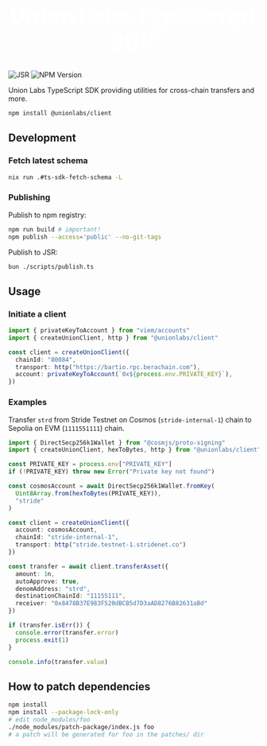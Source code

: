 <h1 align="center" style="font-size: 2.75rem; font-weight: 900; color: white;">Union Labs TypeScript SDK</h1>

![JSR](https://jsr.io/badges/@union/client) ![NPM Version](https://img.shields.io/npm/v/@unionlabs/client)

Union Labs TypeScript SDK providing utilities for cross-chain transfers and more.

```sh
npm install @unionlabs/client
```

## Development

### Fetch latest schema

```sh
nix run .#ts-sdk-fetch-schema -L
```

### Publishing

Publish to npm registry:

```sh
npm run build # important!
npm publish --access='public' --no-git-tags
```

Publish to JSR:

```sh
bun ./scripts/publish.ts
```

## Usage

### Initiate a client

```ts
import { privateKeyToAccount } from "viem/accounts"
import { createUnionClient, http } from "@unionlabs/client"

const client = createUnionClient({
  chainId: "80084",
  transport: http("https://bartio.rpc.berachain.com"),
  account: privateKeyToAccount(`0x${process.env.PRIVATE_KEY}`),
})
```

### Examples

Transfer `strd` from Stride Testnet on Cosmos (`stride-internal-1`) chain to Sepolia on EVM (`1111551111`) chain.

```ts
import { DirectSecp256k1Wallet } from "@cosmjs/proto-signing"
import { createUnionClient, hexToBytes, http } from "@unionlabs/client"

const PRIVATE_KEY = process.env["PRIVATE_KEY"]
if (!PRIVATE_KEY) throw new Error("Private key not found")

const cosmosAccount = await DirectSecp256k1Wallet.fromKey(
  Uint8Array.from(hexToBytes(PRIVATE_KEY)),
  "stride"
)

const client = createUnionClient({
  account: cosmosAccount,
  chainId: "stride-internal-1",
  transport: http("stride.testnet-1.stridenet.co")
})

const transfer = await client.transferAsset({
  amount: 1n,
  autoApprove: true,
  denomAddress: "strd",
  destinationChainId: "11155111",
  receiver: "0x8478B37E983F520dBCB5d7D3aAD8276B82631aBd"
})

if (transfer.isErr()) {
  console.error(transfer.error)
  process.exit(1)
}

console.info(transfer.value)
```

## How to patch dependencies

```sh
npm install
npm install --package-lock-only
# edit node_modules/foo
./node_modules/patch-package/index.js foo
# a patch will be generated for foo in the patches/ dir
```
